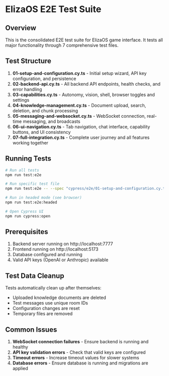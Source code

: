 # ElizaOS E2E Test Suite

## Overview

This is the consolidated E2E test suite for ElizaOS game interface. It tests all major functionality through 7 comprehensive test files.

## Test Structure

1. **01-setup-and-configuration.cy.ts** - Initial setup wizard, API key configuration, and persistence
2. **02-backend-api.cy.ts** - All backend API endpoints, health checks, and error handling
3. **03-capabilities.cy.ts** - Autonomy, vision, shell, browser toggles and settings
4. **04-knowledge-management.cy.ts** - Document upload, search, deletion, and chunk processing
5. **05-messaging-and-websocket.cy.ts** - WebSocket connection, real-time messaging, and broadcasts
6. **06-ui-navigation.cy.ts** - Tab navigation, chat interface, capability buttons, and UI consistency
7. **07-full-integration.cy.ts** - Complete user journey and all features working together

## Running Tests

```bash
# Run all tests
npm run test:e2e

# Run specific test file
npm run test:e2e -- --spec "cypress/e2e/01-setup-and-configuration.cy.ts"

# Run in headed mode (see browser)
npm run test:e2e:headed

# Open Cypress UI
npm run cypress:open
```

## Prerequisites

1. Backend server running on http://localhost:7777
2. Frontend running on http://localhost:5173
3. Database configured and running
4. Valid API keys (OpenAI or Anthropic) available

## Test Data Cleanup

Tests automatically clean up after themselves:

- Uploaded knowledge documents are deleted
- Test messages use unique room IDs
- Configuration changes are reset
- Temporary files are removed

## Common Issues

1. **WebSocket connection failures** - Ensure backend is running and healthy
2. **API key validation errors** - Check that valid keys are configured
3. **Timeout errors** - Increase timeout values for slower systems
4. **Database errors** - Ensure database is running and migrations are applied
